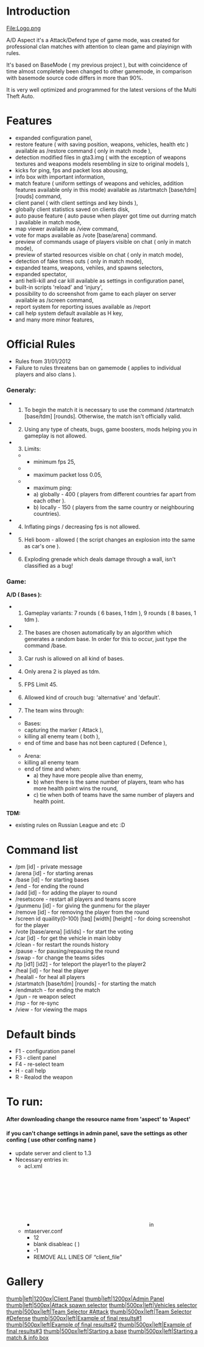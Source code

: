 Introduction
============

[<File:Logo.png>](/docs/File:Logo.png.md "wikilink")

A/D Aspect it's a Attack/Defend type of game mode, was created for professional clan matches with attention to clean game and playinign with rules.

It's based on BaseMode ( my previous project ), but with coincidence of time almost completely been changed to other gamemode, in comparison with basemode source code differs in more than 90%.

It is very well optimized and programmed for the latest versions of the Multi Theft Auto.

Features
========

-   expanded configuration panel,
-   restore feature ( with saving position, weapons, vehicles, health etc ) available as /restore command ( only in match mode ),
-   detection modified files in gta3.img ( with the exception of weapons textures and weapons models resembling in size to original models ),
-   kicks for ping, fps and packet loss abousing,
-   info box with important information,
-   match feature ( uniform settings of weapons and vehicles, addition features available only in this mode) available as /startmatch \[base/tdm\] \[rouds\] command,
-   client panel ( with client settings and key binds ),
-   globally client statistics saved on clients disk,
-   auto pause feature ( auto pause when player got time out durring match ) available in match mode,
-   map viewer available as /view command,
-   vote for maps available as /vote \[base/arena\] command.
-   preview of commands usage of players visible on chat ( only in match mode),
-   preview of started resources visible on chat ( only in match mode),
-   detection of fake times outs ( only in match mode),
-   expanded teams, weapons, vehiles, and spawns selectors,
-   expanded spectator,
-   anti helli-kill and car kill available as settings in configuration panel,
-   built-in scripts 'reload' and 'injury',
-   possibility to do screenshot from game to each player on server available as /screen command,
-   report system for reporting issues available as /report
-   call help system default available as H key,
-   and many more minor features,

Official Rules
==============

-   Rules from 31/01/2012
-   Failure to rules threatens ban on gamemode ( applies to individual players and also clans ).

### Generaly:

-   1. To begin the match it is necessary to use the command /startmatch \[base/tdm\] \[rounds\]. Otherwise, the match isn't officially valid.
-   2. Using any type of cheats, bugs, game boosters, mods helping you in gameplay is not allowed.
-   3. Limits:
    -   - minimum fps 25,
    -   - maximum packet loss 0.05,
    -   - maximum ping:
        -   a) globally - 400 ( players from different countries far apart from each other ).
        -   b) locally - 150 ( players from the same country or neighbouring countries).
-   4. Inflating pings / decreasing fps is not allowed.
-   5. Heli boom - allowed ( the script changes an explosion into the same as car's one ).
-   6. Exploding grenade which deals damage through a wall, isn't classified as a bug!

### Game:

**A/D ( Bases ):**

-   1. Gameplay variants: 7 rounds ( 6 bases, 1 tdm ), 9 rounds ( 8 bases, 1 tdm ).
-   2. The bases are chosen automatically by an algorithm which generates a random base. In order for this to occur, just type the command /base.
-   3. Car rush is allowed on all kind of bases.
-   4. Only arena 2 is played as tdm.
-   5. FPS Limit 45.
-   6. Allowed kind of crouch bug: 'alternative' and 'default'.
-   7. The team wins through:
-   - Bases:
    -   capturing the marker ( Attack ),
    -   killing all enemy team ( both ),
    -   end of time and base has not been captured ( Defence ),
-   - Arena:
    -   killing all enemy team
    -   end of time and when:
        -   a) they have more people alive than enemy,
        -   b) when there is the same number of players, team who has more health point wins the round,
        -   c) tie when both of teams have the same number of players and health point.

**TDM:**

-   existing rules on Russian League and etc :D

Command list
============

-   /pm \[id\] - private message
-   /arena \[id\] - for starting arenas
-   /base \[id\] - for starting bases
-   /end - for ending the round
-   /add \[id\] - for adding the player to round
-   /resetscore - restart all players and teams score
-   /gunmenu \[id\] - for giving the gunmenu for the player
-   /remove \[id\] - for removing the player from the round
-   /screen id quaility(0-100) \[taq\] \[width\] \[height\] - for doing screenshot for the player
-   /vote \[base/arena\] \[id/ids\] - for start the voting
-   /car \[id\] - for get the vehicle in main lobby
-   /clean - for restart the rounds history
-   /pause - for pausing/repausing the round
-   /swap - for change the teams sides
-   /tp \[id1\] \[id2\] - for teleport the player1 to the player2
-   /heal \[id\] - for heal the player
-   /healall - for heal all players
-   /startmatch \[base/tdm\] \[rounds\] - for starting the match
-   /endmatch - for ending the match
-   /gun - re weapon select
-   /rsp - for re-sync
-   /view - for viewing the maps

Default binds
=============

-   F1 - configuration panel
-   F3 - client panel
-   F4 - re-select team
-   H - call help
-   R - Realod the weapon

To run:
=======

#### After downloading change the resource name from 'aspect' to 'Aspect'

#### if you can't change settings in admin panel, save the settings as other confing ( use other confing name )

-   update server and client to 1.3
-   Necessary entries in:
    -   acl.xml
        -   <object name="resource.Aspect"></object> in <group name="Admin">
    -   mtaserver.conf
        -   <enablesd>12</enablesd>
        -   blank disableac ( <disableac></disableac> )
        -   <verifyclientsettings>-1</verifyclientsettings>
        -   REMOVE ALL LINES OF “client\_file”

Gallery
=======

[thumb|left|1200px|Client Panel](/docs/File:1.png.md "wikilink") [thumb|left|1200px|Admin Panel](/File:2.png.md "wikilink") [thumb|left|500px|Attack spawn selector](/File:Mta-screen_2012-02-01_22-41-58.png.md "wikilink") [thumb|500px|left|Vehicles selector](/File:Mta-screen_2012-02-01_22-41-47.png.md "wikilink") [thumb|500px|left|Team Selector \#Attack](/File:Mta-screen_2011-12-02_08-22-19.png.md "wikilink") [thumb|500px|left|Team Selector \#Defense](/File:Mta-screen_2011-12-02_08-22-35.png.md "wikilink") [thumb|500px|left|Example of final results\#1](/File:Mta-screen_2011-11-29_12-51-24.jpg.md "wikilink") [thumb|500px|left|Example of final results\#2](/File:Mta-screen_2011-11-30_20-23-30.jpg.md "wikilink") [thumb|500px|left|Example of final results\#3](/File:Mta-screen_2012-01-15_23-16-56.jpg.md "wikilink") [thumb|500px|left|Starting a base](/File:Mta-screen_2012-02-01_22-51-03.jpg.md "wikilink") [thumb|500px|left|Starting a match & info box](/File:Mta-screen_2012-02-01_22-40-44.jpg.md "wikilink")
